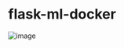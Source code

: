 # flask-ml-docker

![image](https://github.com/user-attachments/assets/1efd1dc3-c655-42e7-8e49-f5f37dd7c259)
